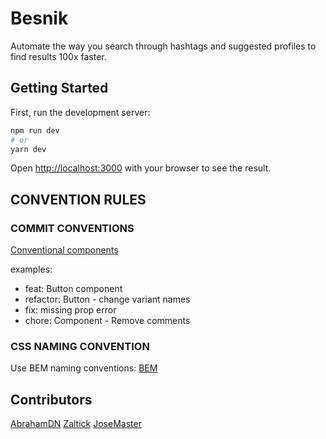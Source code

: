 # Besnik

Automate the way you search through hashtags and suggested
profiles to find results 100x faster.

## Getting Started

First, run the development server:

```bash
npm run dev
# or
yarn dev
```

Open [http://localhost:3000](http://localhost:3000) with your browser to see the result.

## CONVENTION RULES

### COMMIT CONVENTIONS

[Conventional components](https://www.conventionalcommits.org/en/v1.0.0/)

examples:

- feat: Button component
- refactor: Button - change variant names
- fix: missing prop error
- chore: Component - Remove comments

### CSS NAMING CONVENTION

Use BEM naming conventions:
[BEM](https://getbem.com/naming/)

## Contributors

[AbrahamDN](https://github.com/AbrahamDN)
[Zaltick](https://github.com/soniclinkerman)
[JoseMaster]()

